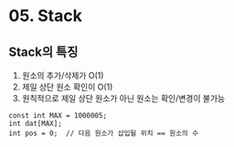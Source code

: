 # 05. Stack

## Stack의 특징
1. 원소의 추가/삭제가 O(1)
2. 제일 상단 원소 확인이 O(1)
3. 원칙적으로 제일 상단 원소가 아닌 원소는 확인/변경이 불가능

```
const int MAX = 1000005;
int dat[MAX];
int pos = 0;  // 다음 원소가 삽입될 위치 == 원소의 수
```
